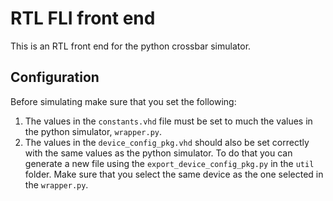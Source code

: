 # RTL FLI front end

This is an RTL front end for the python crossbar simulator.

## Configuration

Before simulating make sure that you set the following:

1) The values in the `constants.vhd` file must be set to much the values in the python simulator, `wrapper.py`.
2) The values in the `device_config_pkg.vhd` should also be set correctly with the same values as the python simulator. To do that you can generate a new file using the `export_device_config_pkg.py` in the `util` folder. Make sure that you select the same device as the one selected in the  `wrapper.py`.